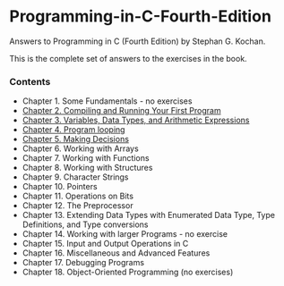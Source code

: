 # Programming-in-C-Fourth-Edition
Answers to Programming in C (Fourth Edition) by Stephan G. Kochan.

This is the complete set of answers to the exercises in the book.

### Contents

- Chapter 1. Some Fundamentals - no exercises
- [Chapter 2. Compiling and Running Your First Program](2)
- [Chapter 3. Variables, Data Types, and Arithmetic Expressions](3)
- [Chapter 4. Program looping](4)
- [Chapter 5. Making Decisions](5)
- Chapter 6. Working with Arrays
- Chapter 7. Working with Functions
- Chapter 8. Working with Structures
- Chapter 9. Character Strings
- Chapter 10. Pointers
- Chapter 11. Operations on Bits
- Chapter 12. The Preprocessor
- Chapter 13. Extending Data Types with Enumerated Data Type, Type Definitions, and Type conversions
- Chapter 14. Working with larger Programs - no exercise
- Chapter 15. Input and Output Operations in C
- Chapter 16. Miscellaneous and Advanced Features
- Chapter 17. Debugging Programs
- Chapter 18. Object-Oriented Programming (no exercises)
